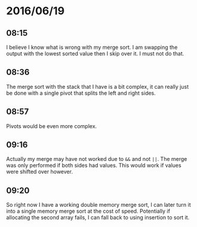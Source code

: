 # 2016/06/19

## 08:15

I believe I know what is wrong with my merge sort. I am swapping the output
with the lowest sorted value then I skip over it. I must not do that.

## 08:36

The merge sort with the stack that I have is a bit complex, it can really just
be done with a single pivot that splits the left and right sides.

## 08:57

Pivots would be even more complex.

## 09:16

Actually my merge may have not worked due to `&&` and not `||`. The merge
was only performed if both sides had values. This would work if values were
shifted over however.

## 09:20

So right now I have a working double memory merge sort, I can later turn it
into a single memory merge sort at the cost of speed. Potentially if allocating
the second array fails, I can fall back to using insertion to sort it.

